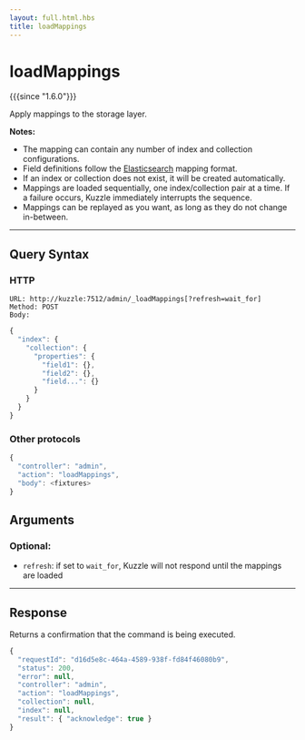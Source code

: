 ```yaml
---
layout: full.html.hbs
title: loadMappings
---
```


# loadMappings

{{{since "1.6.0"}}}

Apply mappings to the storage layer.

**Notes:**

* The mapping can contain any number of index and collection configurations.
* Field definitions follow the [Elasticsearch](https://www.elastic.co/guide/en/elasticsearch/reference/5.6/mapping.html) mapping format.
* If an index or collection does not exist, it will be created automatically.
* Mappings are loaded sequentially, one index/collection pair at a time. If a failure occurs, Kuzzle immediately interrupts the sequence.
* Mappings can be replayed as you want, as long as they do not change in-between.

---

## Query Syntax

### HTTP

```http
URL: http://kuzzle:7512/admin/_loadMappings[?refresh=wait_for]
Method: POST
Body:
```

```js
{
  "index": {
    "collection": {
      "properties": {
        "field1": {},
        "field2": {},
        "field...": {}
      }
    }
  }
}
```

### Other protocols


```js
{
  "controller": "admin",
  "action": "loadMappings",
  "body": <fixtures>
}
```

## Arguments

### Optional:

* `refresh`: if set to `wait_for`, Kuzzle will not respond until the mappings are loaded

---

## Response

Returns a confirmation that the command is being executed.

```js
{
  "requestId": "d16d5e8c-464a-4589-938f-fd84f46080b9",
  "status": 200,
  "error": null,
  "controller": "admin",
  "action": "loadMappings",
  "collection": null,
  "index": null,
  "result": { "acknowledge": true }
}
```
